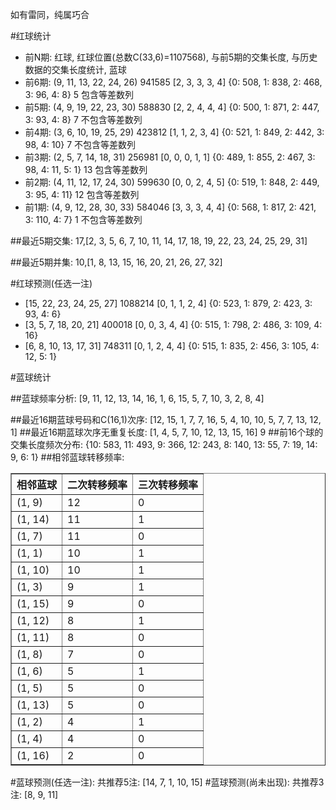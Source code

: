 <!-- 
.. title: 双色球2016026期(2016-03-08)数据分析报告
.. slug: slott-2016026-2016-03-08-report
.. date: 2016-03-09 08:00:00 UTC+08:00
.. tags: Lottery
.. link: 
.. description: 
.. type: text
-->

如有雷同，纯属巧合

<!-- TEASER_END-->

#红球统计

- 前N期: 红球, 红球位置(总数C(33,6)=1107568), 与前5期的交集长度, 与历史数据的交集长度统计, 蓝球
- 前6期: (9, 11, 13, 22, 24, 26) 941585 [2, 3, 3, 3, 4] {0: 508, 1: 838, 2: 468, 3: 96, 4: 8} 5 包含等差数列
- 前5期: (4, 9, 19, 22, 23, 30) 588830 [2, 2, 4, 4, 4] {0: 500, 1: 871, 2: 447, 3: 93, 4: 8} 7 不包含等差数列
- 前4期: (3, 6, 10, 19, 25, 29) 423812 [1, 1, 2, 3, 4] {0: 521, 1: 849, 2: 442, 3: 98, 4: 10} 7 不包含等差数列
- 前3期: (2, 5, 7, 14, 18, 31) 256981 [0, 0, 0, 1, 1] {0: 489, 1: 855, 2: 467, 3: 98, 4: 11, 5: 1} 13 包含等差数列
- 前2期: (4, 11, 12, 17, 24, 30) 599630 [0, 0, 2, 4, 5] {0: 519, 1: 848, 2: 449, 3: 95, 4: 11} 12 包含等差数列
- 前1期: (4, 9, 12, 28, 30, 33) 584046 [3, 3, 3, 4, 4] {0: 568, 1: 817, 2: 421, 3: 110, 4: 7} 1 不包含等差数列

##最近5期交集:
17,[2, 3, 5, 6, 7, 10, 11, 14, 17, 18, 19, 22, 23, 24, 25, 29, 31]

##最近5期并集:
10,[1, 8, 13, 15, 16, 20, 21, 26, 27, 32]

#红球预测(任选一注)

- [15, 22, 23, 24, 25, 27] 1088214 [0, 1, 1, 2, 4] {0: 523, 1: 879, 2: 423, 3: 93, 4: 6}
- [3, 5, 7, 18, 20, 21] 400018 [0, 0, 3, 4, 4] {0: 515, 1: 798, 2: 486, 3: 109, 4: 16}
- [6, 8, 10, 13, 17, 31] 748311 [0, 1, 2, 4, 4] {0: 515, 1: 835, 2: 456, 3: 105, 4: 12, 5: 1}

#蓝球统计

##蓝球频率分析:
[9, 11, 12, 13, 14, 16, 1, 6, 15, 5, 7, 10, 3, 2, 8, 4]

##最近16期蓝球号码和C(16,1)次序:
 [12, 15, 1, 7, 7, 16, 5, 4, 10, 10, 5, 7, 7, 13, 12, 1]
##最近16期蓝球次序无重复长度:
 [1, 4, 5, 7, 10, 12, 13, 15, 16] 9
##前16个球的交集长度频次分布:
{10: 583, 11: 493, 9: 366, 12: 243, 8: 140, 13: 55, 7: 19, 14: 9, 6: 1}
##相邻蓝球转移频率:
 <table border="1" class="table table-striped dataframe">
  <thead>
    <tr style="text-align: right;">
      <th>相邻蓝球</th>
      <th>二次转移频率</th>
      <th>三次转移频率</th>
    </tr>
  </thead>
  <tbody>
    <tr>
      <td>(1, 9)</td>
      <td>12</td>
      <td>0</td>
    </tr>
    <tr>
      <td>(1, 14)</td>
      <td>11</td>
      <td>1</td>
    </tr>
    <tr>
      <td>(1, 7)</td>
      <td>11</td>
      <td>0</td>
    </tr>
    <tr>
      <td>(1, 1)</td>
      <td>10</td>
      <td>1</td>
    </tr>
    <tr>
      <td>(1, 10)</td>
      <td>10</td>
      <td>1</td>
    </tr>
    <tr>
      <td>(1, 3)</td>
      <td>9</td>
      <td>1</td>
    </tr>
    <tr>
      <td>(1, 15)</td>
      <td>9</td>
      <td>0</td>
    </tr>
    <tr>
      <td>(1, 12)</td>
      <td>8</td>
      <td>1</td>
    </tr>
    <tr>
      <td>(1, 11)</td>
      <td>8</td>
      <td>0</td>
    </tr>
    <tr>
      <td>(1, 8)</td>
      <td>7</td>
      <td>0</td>
    </tr>
    <tr>
      <td>(1, 6)</td>
      <td>5</td>
      <td>1</td>
    </tr>
    <tr>
      <td>(1, 5)</td>
      <td>5</td>
      <td>0</td>
    </tr>
    <tr>
      <td>(1, 13)</td>
      <td>5</td>
      <td>0</td>
    </tr>
    <tr>
      <td>(1, 2)</td>
      <td>4</td>
      <td>1</td>
    </tr>
    <tr>
      <td>(1, 4)</td>
      <td>4</td>
      <td>0</td>
    </tr>
    <tr>
      <td>(1, 16)</td>
      <td>2</td>
      <td>0</td>
    </tr>
  </tbody>
</table>
#蓝球预测(任选一注):
共推荐5注: [14, 7, 1, 10, 15]
#蓝球预测(尚未出现):
共推荐3注: [8, 9, 11]


